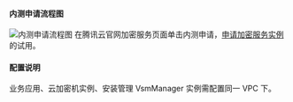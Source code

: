 #### 内测申请流程图
![内测申请流程图](https://main.qcloudimg.com/raw/a322e4e6b1a91e71b9044b55be42007b.png)
在腾讯云官网加密服务页面单击内测申请，[申请加密服务实例](https://cloud.tencent.com/act/apply/cloudhsm ) 的试用。
 
#### 配置说明
业务应用、云加密机实例、安装管理 VsmManager 实例需配置同一 VPC 下。
